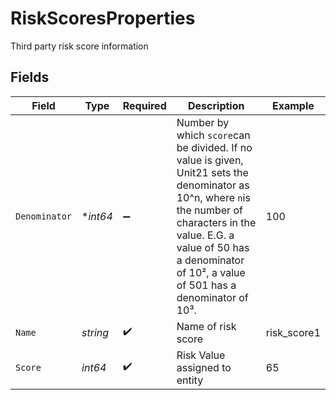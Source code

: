 # RiskScoresProperties

Third party risk score information


## Fields

| Field                                                                                                                                                                                                                                       | Type                                                                                                                                                                                                                                        | Required                                                                                                                                                                                                                                    | Description                                                                                                                                                                                                                                 | Example                                                                                                                                                                                                                                     |
| ------------------------------------------------------------------------------------------------------------------------------------------------------------------------------------------------------------------------------------------- | ------------------------------------------------------------------------------------------------------------------------------------------------------------------------------------------------------------------------------------------- | ------------------------------------------------------------------------------------------------------------------------------------------------------------------------------------------------------------------------------------------- | ------------------------------------------------------------------------------------------------------------------------------------------------------------------------------------------------------------------------------------------- | ------------------------------------------------------------------------------------------------------------------------------------------------------------------------------------------------------------------------------------------- |
| `Denominator`                                                                                                                                                                                                                               | **int64*                                                                                                                                                                                                                                    | :heavy_minus_sign:                                                                                                                                                                                                                          | Number by which `score`can be divided. If no value is given, Unit21 sets the denominator as 10^n, where `n`is the number of characters in the value. E.G. a value of 50 has a denominator of 10², a value of 501 has a denominator of 10³.<br/> | 100                                                                                                                                                                                                                                         |
| `Name`                                                                                                                                                                                                                                      | *string*                                                                                                                                                                                                                                    | :heavy_check_mark:                                                                                                                                                                                                                          | Name of risk score                                                                                                                                                                                                                          | risk_score1                                                                                                                                                                                                                                 |
| `Score`                                                                                                                                                                                                                                     | *int64*                                                                                                                                                                                                                                     | :heavy_check_mark:                                                                                                                                                                                                                          | Risk Value assigned to entity                                                                                                                                                                                                               | 65                                                                                                                                                                                                                                          |